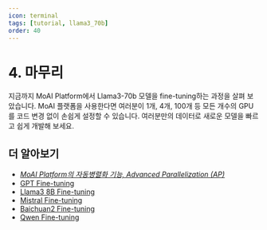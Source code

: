 ```yaml
---
icon: terminal
tags: [tutorial, llama3_70b]
order: 40
---
```


# 4. 마무리 

지금까지 MoAI Platform에서 Llama3-70b 모델을 fine-tuning하는 과정을 살펴 보았습니다. MoAI 플랫폼을 사용한다면 여러분이 1개, 4개, 100개 등 모든 개수의 GPU를 코드 변경 없이 손쉽게 설정할 수 있습니다. 여러분만의 데이터로 새로운 모델을 빠르고 쉽게 개발해 보세요. 

## 더 알아보기

- *[MoAI Platform의 자동병렬화 기능,  Advanced Parallelization (AP)](https://docs.moreh.io/ko/supported_documents/ap/)*
- [GPT Fine-tuning](../gpt_tutorial/index.md)
- [Llama3 8B Fine-tuning](../llama3_8b_tutorial/index.md)
- [Mistral Fine-tuning](../mistral_tutorial/index.md)
- [Baichuan2 Fine-tuning](../baichuan2_tutorial/index.md)
- [Qwen Fine-tuning](../qwen_Tutorial/index.md)